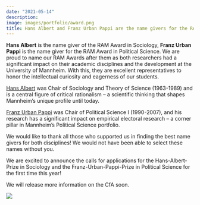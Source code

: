 ```yaml
---
date: "2021-05-14"
description: 
image: images/portfolio/award.png
title: Hans Albert and Franz Urban Pappi are the name givers for the RAM Awards in Political Science and Sociology!
---
```


**Hans Albert** is the name giver of the RAM Award in Sociology, **Franz Urban Pappi** is the name giver for the RAM Award in Political Science. We are proud to name our RAM Awards after them as both researchers had a significant impact on their academic disciplines and the development at the University of Mannheim. With this, they are excellent representatives to honor the intellectual curiosity and eagerness of our students.

[Hans Albert](https://www.uni-mannheim.de/newsroom/presse/pressemitteilungen/2021/februar/hans-albert-wird-100/) was Chair of Sociology and Theory of Science (1963-1989) and is a central figure of critical rationalism – a scientific thinking that shapes Mannheim’s unique profile until today.

[Franz Urban Pappi](ttps://www.mzes.uni-mannheim.de/d7/de/profiles/franz-pappi) was Chair of Political Science I (1990-2007), and his research has a significant impact on empirical electoral research – a corner pillar in Mannheim’s Political Science portfolio.

We would like to thank all those who supported us in finding the best name givers for both disciplines! We would not have been able to select these names without you.

We are excited to announce the calls for applications for the Hans-Albert-Prize in Sociology and the Franz-Urban-Pappi-Prize in Political Science for the first time this year!

We will release more information on the CfA soon.

![](/images/blog/awards2021.png)